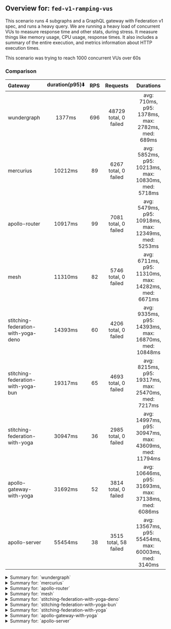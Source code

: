 ## Overview for: `fed-v1-ramping-vus`


This scenario runs 4 subgraphs and a GraphQL gateway with Federation v1 spec, and runs a heavy query. We are running a heavy load of concurrent VUs to measure response time and other stats, during stress. It measure things like memory usage, CPU usage, response times. It also includes a summary of the entire execution, and metrics information about HTTP execution times.


This scenario was trying to reach 1000 concurrent VUs over 60s


### Comparison


| Gateway                             | duration(p95)⬇️ |  RPS  |       Requests        |                       Durations                        |
| :---------------------------------- | :-------------: | :---: | :-------------------: | :----------------------------------------------------: |
| wundergraph                         |     1377ms      |  696  | 48729 total, 0 failed |    avg: 710ms, p95: 1378ms, max: 2782ms, med: 689ms    |
| mercurius                           |     10212ms     |  89   | 6267 total, 0 failed  |  avg: 5852ms, p95: 10213ms, max: 10830ms, med: 5718ms  |
| apollo-router                       |     10917ms     |  99   | 7081 total, 0 failed  |  avg: 5479ms, p95: 10918ms, max: 12349ms, med: 5253ms  |
| mesh                                |     11310ms     |  82   | 5746 total, 0 failed  |  avg: 6711ms, p95: 11310ms, max: 14282ms, med: 6671ms  |
| stitching-federation-with-yoga-deno |     14393ms     |  60   | 4206 total, 0 failed  | avg: 9335ms, p95: 14393ms, max: 16870ms, med: 10848ms  |
| stitching-federation-with-yoga-bun  |     19317ms     |  65   | 4693 total, 0 failed  |  avg: 8215ms, p95: 19317ms, max: 25470ms, med: 7217ms  |
| stitching-federation-with-yoga      |     30947ms     |  36   | 2985 total, 0 failed  | avg: 14997ms, p95: 30947ms, max: 43609ms, med: 11794ms |
| apollo-gateway-with-yoga            |     31692ms     |  52   | 3814 total, 0 failed  | avg: 10646ms, p95: 31693ms, max: 37138ms, med: 6086ms  |
| apollo-server                       |     55454ms     |  38   | 3515 total, 58 failed | avg: 13567ms, p95: 55454ms, max: 60003ms, med: 3140ms  |



<details>
  <summary>Summary for: `wundergraph`</summary>

  **K6 Output**




```
     ✓ response code was 200
     ✓ no_errors
     ✓ expected_result

     checks.........................: 100.00% ✓ 146187     ✗ 0     
     data_received..................: 243 MB  3.5 MB/s
     data_sent......................: 58 MB   826 kB/s
     http_req_blocked...............: avg=292.36µs min=1µs    med=2.1µs    max=387.45ms p(90)=3.7µs    p(95)=5.56µs 
     http_req_connecting............: avg=279.66µs min=0s     med=0s       max=387.17ms p(90)=0s       p(95)=0s     
     http_req_duration..............: avg=709.69ms min=6.56ms med=689.46ms max=2.78s    p(90)=1.19s    p(95)=1.37s  
       { expected_response:true }...: avg=709.69ms min=6.56ms med=689.46ms max=2.78s    p(90)=1.19s    p(95)=1.37s  
     http_req_failed................: 0.00%   ✓ 0          ✗ 48729 
     http_req_receiving.............: avg=443.64µs min=18.7µs med=41.8µs   max=303.29ms p(90)=174.72µs p(95)=359.1µs
     http_req_sending...............: avg=307.19µs min=6.8µs  med=11.9µs   max=272.89ms p(90)=25.3µs   p(95)=79.06µs
     http_req_tls_handshaking.......: avg=0s       min=0s     med=0s       max=0s       p(90)=0s       p(95)=0s     
     http_req_waiting...............: avg=708.94ms min=6.46ms med=688.91ms max=2.78s    p(90)=1.19s    p(95)=1.37s  
     http_reqs......................: 48729   696.111828/s
     iteration_duration.............: avg=710.62ms min=6.94ms med=690.2ms  max=2.78s    p(90)=1.19s    p(95)=1.37s  
     iterations.....................: 48729   696.111828/s
     vus............................: 9       min=9        max=997 
     vus_max........................: 1000    min=1000     max=1000
```


**Performance Overview**


<img src="https://imagedelivery.net/KYe9TScr4TldYHA48pczVg/46ba7d55-b39e-4de4-0f50-2f239d2d1a00/public" alt="Performance Overview" />


**HTTP Overview**


<img src="https://imagedelivery.net/KYe9TScr4TldYHA48pczVg/d266b98b-ac46-48d1-d0f8-7689d83bc600/public" alt="HTTP Overview" />


  </details>

<details>
  <summary>Summary for: `mercurius`</summary>

  **K6 Output**




```
     ✓ response code was 200
     ✓ no_errors
     ✓ expected_result

     checks.........................: 100.00% ✓ 18801     ✗ 0     
     data_received..................: 32 MB   450 kB/s
     data_sent......................: 7.4 MB  106 kB/s
     http_req_blocked...............: avg=135.65µs min=1.1µs   med=2.5µs   max=25.42ms p(90)=352.17µs p(95)=400.46µs
     http_req_connecting............: avg=121.2µs  min=0s      med=0s      max=19.21ms p(90)=292.03µs p(95)=330.86µs
     http_req_duration..............: avg=5.85s    min=9.36ms  med=5.71s   max=10.82s  p(90)=9.75s    p(95)=10.21s  
       { expected_response:true }...: avg=5.85s    min=9.36ms  med=5.71s   max=10.82s  p(90)=9.75s    p(95)=10.21s  
     http_req_failed................: 0.00%   ✓ 0         ✗ 6267  
     http_req_receiving.............: avg=59.18µs  min=21.09µs med=54.89µs max=3.71ms  p(90)=80.43µs  p(95)=89.29µs 
     http_req_sending...............: avg=32.74µs  min=6.4µs   med=15.2µs  max=16.02ms p(90)=61.59µs  p(95)=74.89µs 
     http_req_tls_handshaking.......: avg=0s       min=0s      med=0s      max=0s      p(90)=0s       p(95)=0s      
     http_req_waiting...............: avg=5.85s    min=9.3ms   med=5.71s   max=10.82s  p(90)=9.75s    p(95)=10.21s  
     http_reqs......................: 6267    89.525183/s
     iteration_duration.............: avg=5.85s    min=9.68ms  med=5.71s   max=10.82s  p(90)=9.76s    p(95)=10.21s  
     iterations.....................: 6267    89.525183/s
     vus............................: 7       min=7       max=1000
     vus_max........................: 1000    min=1000    max=1000
```


**Performance Overview**


<img src="https://imagedelivery.net/KYe9TScr4TldYHA48pczVg/6b3bbe7a-e7fb-470a-b64f-e60f5e6e0c00/public" alt="Performance Overview" />


**HTTP Overview**


<img src="https://imagedelivery.net/KYe9TScr4TldYHA48pczVg/bdcb2a81-e984-4990-43f1-897fd898bf00/public" alt="HTTP Overview" />


  </details>

<details>
  <summary>Summary for: `apollo-router`</summary>

  **K6 Output**




```
     ✓ response code was 200
     ✗ no_errors
      ↳  99% — ✓ 7063 / ✗ 18
     ✗ expected_result
      ↳  99% — ✓ 7077 / ✗ 4

     checks.........................: 99.89% ✓ 21221     ✗ 22    
     data_received..................: 35 MB  497 kB/s
     data_sent......................: 8.4 MB 119 kB/s
     http_req_blocked...............: avg=182.65µs min=1.3µs    med=2.5µs  max=33.24ms p(90)=383.94µs p(95)=453.43µs
     http_req_connecting............: avg=156.64µs min=0s       med=0s     max=33.17ms p(90)=315.34µs p(95)=381.12µs
     http_req_duration..............: avg=5.47s    min=262.46ms med=5.25s  max=12.34s  p(90)=10.51s   p(95)=10.91s  
       { expected_response:true }...: avg=5.47s    min=262.46ms med=5.25s  max=12.34s  p(90)=10.51s   p(95)=10.91s  
     http_req_failed................: 0.00%  ✓ 0         ✗ 7081  
     http_req_receiving.............: avg=61.92µs  min=21.9µs   med=52.2µs max=2.08ms  p(90)=80.6µs   p(95)=90.61µs 
     http_req_sending...............: avg=38.48µs  min=8.1µs    med=14.4µs max=17.95ms p(90)=58µs     p(95)=74.8µs  
     http_req_tls_handshaking.......: avg=0s       min=0s       med=0s     max=0s      p(90)=0s       p(95)=0s      
     http_req_waiting...............: avg=5.47s    min=262.32ms med=5.25s  max=12.34s  p(90)=10.51s   p(95)=10.91s  
     http_reqs......................: 7081   99.861201/s
     iteration_duration.............: avg=5.47s    min=263.36ms med=5.25s  max=12.35s  p(90)=10.51s   p(95)=10.91s  
     iterations.....................: 7081   99.861201/s
     vus............................: 92     min=55      max=1000
     vus_max........................: 1000   min=1000    max=1000
```


**Performance Overview**


<img src="https://imagedelivery.net/KYe9TScr4TldYHA48pczVg/dc1fedce-8938-4230-2f54-be7141e1bc00/public" alt="Performance Overview" />


**HTTP Overview**


<img src="https://imagedelivery.net/KYe9TScr4TldYHA48pczVg/f62e6509-9b81-400b-0790-2e5bd3886f00/public" alt="HTTP Overview" />


  </details>

<details>
  <summary>Summary for: `mesh`</summary>

  **K6 Output**




```
     ✓ response code was 200
     ✗ no_errors
      ↳  99% — ✓ 5732 / ✗ 14
     ✓ expected_result

     checks.........................: 99.91% ✓ 17224     ✗ 14    
     data_received..................: 29 MB  414 kB/s
     data_sent......................: 6.8 MB 97 kB/s
     http_req_blocked...............: avg=119.37µs min=1.3µs   med=2.4µs   max=30.52ms p(90)=437.5µs p(95)=491.55µs
     http_req_connecting............: avg=104.56µs min=0s      med=0s      max=30.35ms p(90)=369.9µs p(95)=416.68µs
     http_req_duration..............: avg=6.71s    min=14.2ms  med=6.67s   max=14.28s  p(90)=10.81s  p(95)=11.31s  
       { expected_response:true }...: avg=6.71s    min=14.2ms  med=6.67s   max=14.28s  p(90)=10.81s  p(95)=11.31s  
     http_req_failed................: 0.00%  ✓ 0         ✗ 5746  
     http_req_receiving.............: avg=62.28µs  min=20.6µs  med=55.95µs max=3.8ms   p(90)=83.9µs  p(95)=94.37µs 
     http_req_sending...............: avg=34.91µs  min=8.3µs   med=14.1µs  max=7.42ms  p(90)=64.55µs p(95)=79.6µs  
     http_req_tls_handshaking.......: avg=0s       min=0s      med=0s      max=0s      p(90)=0s      p(95)=0s      
     http_req_waiting...............: avg=6.71s    min=14.11ms med=6.67s   max=14.28s  p(90)=10.81s  p(95)=11.31s  
     http_reqs......................: 5746   82.067835/s
     iteration_duration.............: avg=6.71s    min=14.51ms med=6.67s   max=14.28s  p(90)=10.81s  p(95)=11.31s  
     iterations.....................: 5746   82.067835/s
     vus............................: 132    min=55      max=1000
     vus_max........................: 1000   min=1000    max=1000
```


**Performance Overview**


<img src="https://imagedelivery.net/KYe9TScr4TldYHA48pczVg/b7a07b06-f042-4021-ded4-673374c22100/public" alt="Performance Overview" />


**HTTP Overview**


<img src="https://imagedelivery.net/KYe9TScr4TldYHA48pczVg/1387bb39-c6e9-4c35-fad5-912b66a94800/public" alt="HTTP Overview" />


  </details>

<details>
  <summary>Summary for: `stitching-federation-with-yoga-deno`</summary>

  **K6 Output**




```
     ✓ response code was 200
     ✗ no_errors
      ↳  99% — ✓ 4199 / ✗ 7
     ✓ expected_result

     checks.........................: 99.94% ✓ 12611     ✗ 7     
     data_received..................: 21 MB  301 kB/s
     data_sent......................: 5.0 MB 71 kB/s
     http_req_blocked...............: avg=106.36µs min=900ns   med=2.4µs  max=14.72ms p(90)=404.54µs p(95)=442.19µs
     http_req_connecting............: avg=88.41µs  min=0s      med=0s     max=14.65ms p(90)=335.94µs p(95)=370.35µs
     http_req_duration..............: avg=9.33s    min=42.23ms med=10.84s max=16.87s  p(90)=13.98s   p(95)=14.39s  
       { expected_response:true }...: avg=9.33s    min=42.23ms med=10.84s max=16.87s  p(90)=13.98s   p(95)=14.39s  
     http_req_failed................: 0.00%  ✓ 0         ✗ 4206  
     http_req_receiving.............: avg=76.71µs  min=14.2µs  med=35µs   max=9.48ms  p(90)=89.55µs  p(95)=118.5µs 
     http_req_sending...............: avg=45.36µs  min=5.9µs   med=15.9µs max=7.37ms  p(90)=73.14µs  p(95)=87.57µs 
     http_req_tls_handshaking.......: avg=0s       min=0s      med=0s     max=0s      p(90)=0s       p(95)=0s      
     http_req_waiting...............: avg=9.33s    min=42.17ms med=10.84s max=16.87s  p(90)=13.98s   p(95)=14.39s  
     http_reqs......................: 4206   60.073446/s
     iteration_duration.............: avg=9.33s    min=42.66ms med=10.84s max=16.87s  p(90)=13.98s   p(95)=14.39s  
     iterations.....................: 4206   60.073446/s
     vus............................: 294    min=56      max=1000
     vus_max........................: 1000   min=1000    max=1000
```


**Performance Overview**


<img src="https://imagedelivery.net/KYe9TScr4TldYHA48pczVg/b04e0e2e-df79-4cf1-6144-0a0dd146c100/public" alt="Performance Overview" />


**HTTP Overview**


<img src="https://imagedelivery.net/KYe9TScr4TldYHA48pczVg/214cce71-4da4-4cd6-ae7f-7be49c248000/public" alt="HTTP Overview" />


  </details>

<details>
  <summary>Summary for: `stitching-federation-with-yoga-bun`</summary>

  **K6 Output**




```
     ✓ response code was 200
     ✓ no_errors
     ✓ expected_result

     checks.........................: 100.00% ✓ 14079     ✗ 0     
     data_received..................: 23 MB   329 kB/s
     data_sent......................: 5.6 MB  78 kB/s
     http_req_blocked...............: avg=251.13µs min=1.3µs  med=2.5µs  max=117.46ms p(90)=448.01µs p(95)=533.04µs
     http_req_connecting............: avg=226.24µs min=0s     med=0s     max=117.39ms p(90)=365.92µs p(95)=451.37µs
     http_req_duration..............: avg=8.21s    min=1.05s  med=7.21s  max=25.47s   p(90)=16.02s   p(95)=19.31s  
       { expected_response:true }...: avg=8.21s    min=1.05s  med=7.21s  max=25.47s   p(90)=16.02s   p(95)=19.31s  
     http_req_failed................: 0.00%   ✓ 0         ✗ 4693  
     http_req_receiving.............: avg=296.14µs min=21.1µs med=47.4µs max=126.97ms p(90)=158.09µs p(95)=381.49µs
     http_req_sending...............: avg=180.81µs min=7.6µs  med=13.9µs max=116.76ms p(90)=88.08µs  p(95)=136.35µs
     http_req_tls_handshaking.......: avg=0s       min=0s     med=0s     max=0s       p(90)=0s       p(95)=0s      
     http_req_waiting...............: avg=8.21s    min=1.05s  med=7.21s  max=25.47s   p(90)=16.01s   p(95)=19.31s  
     http_reqs......................: 4693    65.964996/s
     iteration_duration.............: avg=8.21s    min=1.05s  med=7.21s  max=25.58s   p(90)=16.02s   p(95)=19.31s  
     iterations.....................: 4693    65.964996/s
     vus............................: 110     min=54      max=1000
     vus_max........................: 1000    min=1000    max=1000
```


**Performance Overview**


<img src="https://imagedelivery.net/KYe9TScr4TldYHA48pczVg/56f8d2e1-cf24-4432-a1ef-862bb7117100/public" alt="Performance Overview" />


**HTTP Overview**


<img src="https://imagedelivery.net/KYe9TScr4TldYHA48pczVg/d0dd016a-bd69-4d5c-2993-c05eba8a2300/public" alt="HTTP Overview" />


  </details>

<details>
  <summary>Summary for: `stitching-federation-with-yoga`</summary>

  **K6 Output**




```
     ✓ response code was 200
     ✗ no_errors
      ↳  61% — ✓ 1842 / ✗ 1143
     ✗ expected_result
      ↳  97% — ✓ 2916 / ✗ 69

     checks.........................: 86.46% ✓ 7743      ✗ 1212  
     data_received..................: 22 MB  264 kB/s
     data_sent......................: 3.5 MB 43 kB/s
     http_req_blocked...............: avg=213.29µs min=1.6µs  med=3.1µs  max=18.51ms p(90)=499.4µs  p(95)=544.92µs
     http_req_connecting............: avg=183.51µs min=0s     med=0s     max=18.44ms p(90)=418.23µs p(95)=458.69µs
     http_req_duration..............: avg=14.99s   min=2.46s  med=11.79s max=43.6s   p(90)=29.53s   p(95)=30.94s  
       { expected_response:true }...: avg=14.99s   min=2.46s  med=11.79s max=43.6s   p(90)=29.53s   p(95)=30.94s  
     http_req_failed................: 0.00%  ✓ 0         ✗ 2985  
     http_req_receiving.............: avg=89.65µs  min=23.6µs med=72.5µs max=4.72ms  p(90)=127.93µs p(95)=175.39µs
     http_req_sending...............: avg=48.87µs  min=9.29µs med=20.4µs max=2.55ms  p(90)=93.72µs  p(95)=111.94µs
     http_req_tls_handshaking.......: avg=0s       min=0s     med=0s     max=0s      p(90)=0s       p(95)=0s      
     http_req_waiting...............: avg=14.99s   min=2.46s  med=11.79s max=43.6s   p(90)=29.53s   p(95)=30.94s  
     http_reqs......................: 2985   36.374416/s
     iteration_duration.............: avg=14.99s   min=2.46s  med=11.79s max=43.61s  p(90)=29.53s   p(95)=30.94s  
     iterations.....................: 2985   36.374416/s
     vus............................: 66     min=54      max=999 
     vus_max........................: 1000   min=1000    max=1000
```


**Performance Overview**


<img src="https://imagedelivery.net/KYe9TScr4TldYHA48pczVg/7bfc8464-b268-4ca4-24e6-8245d0e5a500/public" alt="Performance Overview" />


**HTTP Overview**


<img src="https://imagedelivery.net/KYe9TScr4TldYHA48pczVg/7dab1b4c-220b-491d-1151-6b478086cc00/public" alt="HTTP Overview" />


  </details>

<details>
  <summary>Summary for: `apollo-gateway-with-yoga`</summary>

  **K6 Output**




```
     ✓ response code was 200
     ✗ no_errors
      ↳  73% — ✓ 2787 / ✗ 1027
     ✗ expected_result
      ↳  94% — ✓ 3590 / ✗ 224

     checks.........................: 89.06% ✓ 10191     ✗ 1251  
     data_received..................: 17 MB  237 kB/s
     data_sent......................: 4.5 MB 62 kB/s
     http_req_blocked...............: avg=188.94µs min=1.3µs   med=2.9µs   max=15.81ms p(90)=506.83µs p(95)=563µs   
     http_req_connecting............: avg=163.22µs min=0s      med=0s      max=15.72ms p(90)=421.86µs p(95)=478.34µs
     http_req_duration..............: avg=10.64s   min=56.44ms med=6.08s   max=37.13s  p(90)=29.47s   p(95)=31.69s  
       { expected_response:true }...: avg=10.64s   min=56.44ms med=6.08s   max=37.13s  p(90)=29.47s   p(95)=31.69s  
     http_req_failed................: 0.00%  ✓ 0         ✗ 3814  
     http_req_receiving.............: avg=82.02µs  min=21.3µs  med=64.15µs max=9.32ms  p(90)=101.07µs p(95)=117.17µs
     http_req_sending...............: avg=109.1µs  min=8.6µs   med=19.1µs  max=8.44ms  p(90)=88.97µs  p(95)=110.82µs
     http_req_tls_handshaking.......: avg=0s       min=0s      med=0s      max=0s      p(90)=0s       p(95)=0s      
     http_req_waiting...............: avg=10.64s   min=56.35ms med=6.08s   max=37.13s  p(90)=29.47s   p(95)=31.69s  
     http_reqs......................: 3814   52.098221/s
     iteration_duration.............: avg=10.64s   min=56.79ms med=6.08s   max=37.13s  p(90)=29.47s   p(95)=31.69s  
     iterations.....................: 3814   52.098221/s
     vus............................: 12     min=12      max=1000
     vus_max........................: 1000   min=1000    max=1000
```


**Performance Overview**


<img src="https://imagedelivery.net/KYe9TScr4TldYHA48pczVg/329dfdd5-a6a4-4f8c-5167-63d0ad5bd200/public" alt="Performance Overview" />


**HTTP Overview**


<img src="https://imagedelivery.net/KYe9TScr4TldYHA48pczVg/20db8f1e-1415-4c2b-6268-a9545942e400/public" alt="HTTP Overview" />


  </details>

<details>
  <summary>Summary for: `apollo-server`</summary>

  **K6 Output**




```
     ✗ response code was 200
      ↳  98% — ✓ 3457 / ✗ 58
     ✗ no_errors
      ↳  97% — ✓ 3416 / ✗ 99
     ✗ expected_result
      ↳  99% — ✓ 3440 / ✗ 17

     checks.........................: 98.34% ✓ 10313     ✗ 174   
     data_received..................: 18 MB  193 kB/s
     data_sent......................: 4.2 MB 46 kB/s
     http_req_blocked...............: avg=217.49µs min=1.8µs    med=3.5µs   max=15.88ms p(90)=598.11µs p(95)=694.93µs
     http_req_connecting............: avg=186.53µs min=0s       med=0s      max=15.79ms p(90)=499.65µs p(95)=593.97µs
     http_req_duration..............: avg=13.56s   min=169.9ms  med=3.14s   max=1m0s    p(90)=48.87s   p(95)=55.45s  
       { expected_response:true }...: avg=12.78s   min=169.9ms  med=3.11s   max=59.96s  p(90)=46.79s   p(95)=53.32s  
     http_req_failed................: 1.65%  ✓ 58        ✗ 3457  
     http_req_receiving.............: avg=104.57µs min=0s       med=88.19µs max=1.81ms  p(90)=154.29µs p(95)=182.91µs
     http_req_sending...............: avg=56.38µs  min=11.59µs  med=23.4µs  max=2.3ms   p(90)=98.83µs  p(95)=127.05µs
     http_req_tls_handshaking.......: avg=0s       min=0s       med=0s      max=0s      p(90)=0s       p(95)=0s      
     http_req_waiting...............: avg=13.56s   min=169.79ms med=3.14s   max=1m0s    p(90)=48.87s   p(95)=55.45s  
     http_reqs......................: 3515   38.227319/s
     iteration_duration.............: avg=13.56s   min=170.31ms med=3.14s   max=1m0s    p(90)=48.87s   p(95)=55.45s  
     iterations.....................: 3515   38.227319/s
     vus............................: 15     min=15      max=1000
     vus_max........................: 1000   min=1000    max=1000
```


**Performance Overview**


<img src="https://imagedelivery.net/KYe9TScr4TldYHA48pczVg/1ac50af0-3d0d-42e2-7d8a-c4b2e378e100/public" alt="Performance Overview" />


**HTTP Overview**


<img src="https://imagedelivery.net/KYe9TScr4TldYHA48pczVg/e4e95459-2e28-46ae-4df7-d943a684c100/public" alt="HTTP Overview" />


  </details>